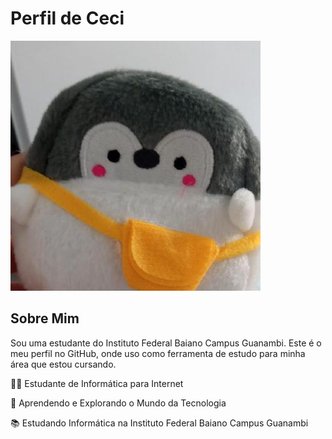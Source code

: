# Perfil de Ceci

![Foto de Perfil](profile-image.jpg)

## Sobre Mim

Sou uma estudante do Instituto Federal Baiano Campus Guanambi. Este é o meu perfil no GitHub, onde uso como ferramenta de estudo para minha área que estou cursando.

👩‍💻 Estudante de Informática para Internet

🌱 Aprendendo e Explorando o Mundo da Tecnologia

📚 Estudando Informática na Instituto Federal Baiano Campus Guanambi
